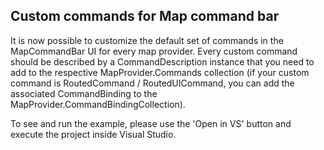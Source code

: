 ## Custom commands for Map command bar
It is now possible to customize the default set of commands in the MapCommandBar UI for every map provider. Every custom command should be described by a CommandDescription instance that you need to add to the respective MapProvider.Commands collection (if your custom command is RoutedCommand / RoutedUICommand, you can add the associated CommandBinding to the MapProvider.CommandBindingCollection).

To see and run the example, please use the 'Open in VS' button and execute the project inside Visual Studio.

[//]: <keywords:MapProvider, CommandDescription, CommandBinding>